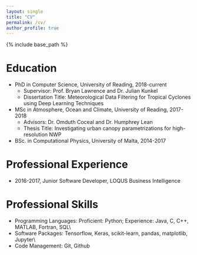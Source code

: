 ```yaml
---
layout: single
title: "CV"
permalink: /cv/
author_profile: true
---
```


{% include base_path %} 

Education
======
* PhD in Computer Science, University of Reading, 2018-current
    * Supervisor: Prof. Bryan Lawrence and Dr. Julian Kunkel
    * Dissertation Title: Meteorological Data Filtering for Tropical Cyclones using Deep Learning Techniques
* MSc in Atmosphere, Ocean and Climate, University of Reading, 2017-2018
    * Advisors: Dr. Omduth Coceal and Dr. Humphrey Lean
    * Thesis Title: Investigating urban canopy parametrizations for high-resolution NWP
* BSc. in Computational Physics, University of Malta, 2014-2017
    
Professional Experience
======
* 2016-2017, Junior Software Developer, LOQUS Business Intelligence

Professional Skills
===================
* Programming Languages: Proficient: Python; Experience: Java, C, C++, MATLAB, Fortran, SQL\\
* Software Packages: Tensorflow, Keras, scikit-learn, pandas, matplotlib, Jupyter\\
* Code Management: Git, Github

